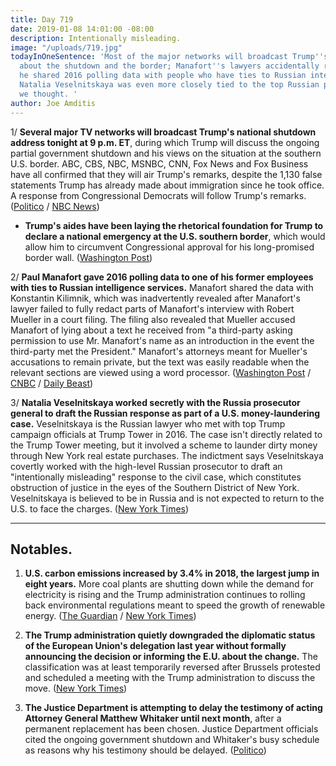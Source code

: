 ```yaml
---
title: Day 719
date: 2019-01-08 14:01:00 -08:00
description: Intentionally misleading.
image: "/uploads/719.jpg"
todayInOneSentence: 'Most of the major networks will broadcast Trump''s national address
  about the shutdown and the border; Manafort''s lawyers accidentally revealed that
  he shared 2016 polling data with people who have ties to Russian intelligence; and
  Natalia Veselnitskaya was even more closely tied to the top Russian prosecutor than
  we thought. '
author: Joe Amditis
---
```


1/ **Several major TV networks will broadcast Trump's national shutdown address tonight at 9 p.m. ET**, during which Trump will discuss the ongoing partial government shutdown and his views on the situation at the southern U.S. border. ABC, CBS, NBC, MSNBC, CNN, Fox News and Fox Business have all confirmed that they will air Trump's remarks, despite the 1,130 false statements Trump has already made about immigration since he took office.  A response from Congressional Democrats will follow Trump's remarks. ([Politico](https://www.politico.com/story/2019/01/07/major-networks-broadcast-trumps-shutdown-address-1086048) / [NBC News](https://www.nbcnews.com/politics/donald-trump/major-networks-will-carry-democratic-response-trump-immigration-speech-n956051))

* **Trump's aides have been laying the rhetorical foundation for Trump to declare a national emergency at the U.S. southern border**, which would allow him to circumvent Congressional approval for his long-promised border wall. ([Washington Post](http://www.washingtonpost.com/politics/trump-lays-groundwork-for-national-emergency-as-officials-argue-border-is-in-crisis/2019/01/07/e0f9aa34-1299-11e9-b6ad-9cfd62dbb0a8_story.html))

2/ **Paul Manafort gave 2016 polling data to one of his former employees with ties to Russian intelligence services.** Manafort shared the data with Konstantin Kilimnik, which was inadvertently revealed after Manafort's lawyer failed to fully redact parts of Manafort's interview with Robert Mueller in a court filing. The filing also revealed that Mueller accused Manafort of lying about a text he received from "a third-party asking permission to use Mr. Manafort's name as an introduction in the event the third-party met the President." Manafort's attorneys meant for Mueller's accusations to remain private, but the text was easily readable when the relevant sections are viewed using a word processor. ([Washington Post](http://www.washingtonpost.com/local/legal-issues/paul-manafort-shared-2016-polling-data-with-russian-employee-according-to-court-filing/2019/01/08/3f562ad8-12b0-11e9-803c-4ef28312c8b9_story.html) / [CNBC](https://www.cnbc.com/2019/01/08/mueller-accused-manafort-of-lying-about-sharing-polling-data-with-spy.html) / [Daily Beast](https://www.thedailybeast.com/manafort-suggests-he-gave-suspected-russian-spy-2016-polling-data))

3/ **Natalia Veselnitskaya worked secretly with the Russia prosecutor general to draft the Russian response as part of a U.S. money-laundering case.** Veselnitskaya is the Russian lawyer who met with top Trump campaign officials at Trump Tower in 2016. The case isn't directly related to the Trump Tower meeting, but it involved a scheme to launder dirty money through New York real estate purchases. The indictment says Veselnitskaya covertly worked with the high-level Russian prosecutor to draft an "intentionally misleading" response to the civil case, which constitutes obstruction of justice in the eyes of the Southern District of New York. Veselnitskaya is believed to be in Russia and is not expected to return to the U.S. to face the charges. ([New York Times](https://www.nytimes.com/2019/01/08/nyregion/trump-tower-natalya-veselnitskaya-indictment.html))

---

## Notables.

1. **U.S. carbon emissions increased by 3.4% in 2018, the largest jump in eight years.** More coal plants are shutting down while the demand for electricity is rising and the Trump administration continues to rolling back environmental regulations meant to speed the growth of renewable energy. ([The Guardian](https://www.theguardian.com/environment/2019/jan/08/carbon-emissions-trump-agenda-climate-change) / [New York Times](https://www.nytimes.com/2019/01/08/climate/greenhouse-gas-emissions-increase.html))

2. **The Trump administration quietly downgraded the diplomatic status of the European Union's delegation last year without formally announcing the decision or informing the E.U. about the change.** The classification was at least temporarily reversed after Brussels protested and scheduled a meeting with the Trump administration to discuss the move. ([New York Times](https://www.nytimes.com/2019/01/08/world/europe/eu-us-diplomatic-status.html))

3. **The Justice Department is attempting to delay the testimony of acting Attorney General Matthew Whitaker until next month**, after a permanent replacement has been chosen. Justice Department officials cited the ongoing government shutdown and Whitaker's busy schedule as reasons why his testimony should be delayed. ([Politico](https://www.politico.com/story/2019/01/07/matthew-whitaker-testify-congress-doj-1086051))